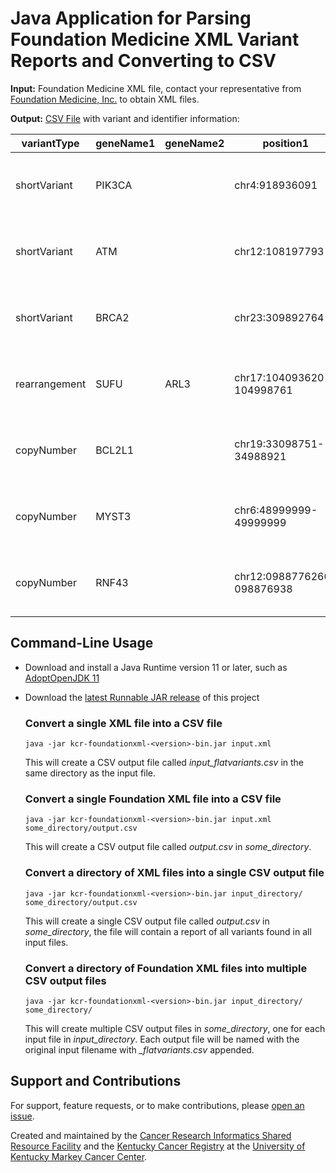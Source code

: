 # **Java Application for Parsing Foundation Medicine XML Variant Reports and Converting to CSV** #

**Input:** Foundation Medicine XML file, contact your representative from [Foundation Medicine, Inc.](https://www.foundationmedicine.com/) to obtain XML files.

**Output:** [CSV File](src/main/resources/KCR999999_flatvariants.csv) with variant and identifier information:

| variantType   | geneName1 | geneName2 | position1                  | position2                 | cdsEffect     | proteinEffect | transcript | functionalEffect | copyNumber | numberOfExons | ratio | copyNumberAlterationType | description   | alleleFraction | msi | tmb          | pmiSubmittedDiagnosis  | pmiSpecSite | pmiCollDate | fmId      | cliaNumber | signature                                                                              | baitSet |
|---------------|-----------|-----------|----------------------------|---------------------------|---------------|---------------|------------|------------------|------------|---------------|-------|--------------------------|---------------|----------------|-----|--------------|------------------------|-------------|-------------|-----------|------------|----------------------------------------------------------------------------------------|---------|
| shortVariant  | PIK3CA    |           | chr4:918936091             |                           | 1099G>A       | E545K         | NM_008818  | missense         |            |               |       |                          |               | 0.5995         | MSS | intermediate | Breast carcinoma (NOS) | Breast      | 10/18/19    | KCR999999 | 00D9099111 | Ada Love, M.D..(2019-02-19 10:30:00) | K9      |
| shortVariant  | ATM       |           | chr12:108197793            |                           | 6123_6124insA | T2333fs*40    | NM_000091  | frameshift       |            |               |       |                          |               | 0.8388         | MSS | intermediate | Breast carcinoma (NOS) | Breast      | 10/18/19    | KCR999999 | 00D9099111 | Ada Love, M.D..(2019-02-19 10:30:00) | K9      |
| shortVariant  | BRCA2     |           | chr23:309892764            |                           | 8812A>G       | N1758D        | NM_000034  | missense         |            |               |       |                          |               | 0.7067         | MSS | intermediate | Breast carcinoma (NOS) | Breast      | 10/18/19    | KCR999999 | 00D9099111 | Ada Love, M.D..(2019-02-19 10:30:00) | K9      |
| rearrangement | SUFU      | ARL3      | chr17:104093620-104998761  | chr17:100975238-100988763 |               |               |            |                  |            |               |       |                          | rearrangement |                | MSS | intermediate | Breast carcinoma (NOS) | Breast      | 10/18/19    | KCR999999 | 00D9099111 | Ada Love, M.D..(2019-02-19 10:30:00) | K9      |
| copyNumber    | BCL2L1    |           | chr19:33098751-34988921    |                           |               |               |            |                  | 5          | 4 of 4        | 1.53  | amplification            |               |                | MSS | intermediate | Breast carcinoma (NOS) | Breast      | 10/18/19    | KCR999999 | 00D9099111 | Ada Love, M.D..(2019-02-19 10:30:00) | K9      |
| copyNumber    | MYST3     |           | chr6:48999999-49999999     |                           |               |               |            |                  | 6          | 16 of 16      | 1.45  | amplification            |               |                | MSS | intermediate | Breast carcinoma (NOS) | Breast      | 10/18/19    | KCR999999 | 00D9099111 | Ada Love, M.D..(2019-02-19 10:30:00) | K9      |
| copyNumber    | RNF43     |           | chr12:0988776260-098876938 |                           |               |               |            |                  | 10         | 9 of 9        | 3.12  | amplification            |               |                | MSS | intermediate | Breast carcinoma (NOS) | Breast      | 10/18/19    | KCR999999 | 00D9099111 | Ada Love, M.D..(2019-02-19 10:30:00) | K9      |  

## Command-Line Usage  ##

- Download and install a Java Runtime version 11 or later, such as 
[AdoptOpenJDK 11](https://adoptopenjdk.net/?variant=openjdk11&jvmVariant=hotspot)
- Download the [latest Runnable JAR release](../../releases) of this project
  ### Convert a single XML file into a CSV file ###
  ```
  java -jar kcr-foundationxml-<version>-bin.jar input.xml
  ```
  This will create a CSV output file called *input_flatvariants.csv* in the same directory 
  as the input file.

  ### Convert a single Foundation XML file into a CSV file ###
  ```
  java -jar kcr-foundationxml-<version>-bin.jar input.xml some_directory/output.csv
  ```
  This will create a CSV output file called *output.csv* in *some_directory*.

  ### Convert a directory of XML files into a single CSV output file ###
  ```
  java -jar kcr-foundationxml-<version>-bin.jar input_directory/ some_directory/output.csv
  ```
  This will create a single CSV output file called *output.csv* in *some_directory*, 
  the file will contain a report of all variants found in all input files.

  ### Convert a directory of Foundation XML files into multiple CSV output files ###
  ```
  java -jar kcr-foundationxml-<version>-bin.jar input_directory/ some_directory/
  ```
  This will create multiple CSV output files in *some_directory*, one for each input file 
  in *input_directory*. Each output file will be named with the original input filename with 
  *_flatvariants.csv* appended.

## Support and Contributions ##
For support, feature requests, or to make contributions, please [open an issue](../../issues/new).

Created and maintained by the [Cancer Research Informatics Shared
Resource Facility](https://ukhealthcare.uky.edu/markey-cancer-center/research/cri) and the [Kentucky Cancer Registry](https://www.kcr.uky.edu)
at the [University of Kentucky Markey Cancer Center](https://ukhealthcare.uky.edu/markey-cancer-center).

